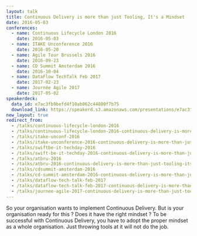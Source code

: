```yaml
---
layout: talk
title: Continuous Delivery is more than just Tooling, It's a Mindset
date: 2016-05-03
conferences:
  - name: Continuous Lifecycle London 2016
    date: 2016-05-03
  - name: ITAKE Unconference 2016
    date: 2016-05-20
  - name: Agile Tour Brussels 2016
    date: 2016-09-23
  - name: CD Summit Amsterdam 2016
    date: 2016-10-04
  - name: DataFlow TechTalk Feb 2017
    date: 2017-02-23
  - name: Journée Agile 2017
    date: 2017-05-02
speakerdeck:
  data_id: e7ac3fb9befd4f10ab062c44800f7b75
  download_link: https://speakerd.s3.amazonaws.com/presentations/e7ac3fb9befd4f10ab062c44800f7b75/Continuous_Delivery_is_more_than_just_Tooling__It_s_a_Mindset.pdf
new_layout: true
redirect_from:
  - /talks/continuous-lifecycle-london-2016
  - /talks/continuous-lifecycle-london-2016-continuous-delivery-is-more-than-just-tooling-its-a-culture
  - /talks/itake-unconf-2016
  - /talks/itake-unconference-2016-continuous-delivery-is-more-than-just-tooling-its-a-culture
  - /talks/swiftbe-it-techday-2016
  - /talks/swift-be-it-techday-2016-continuous-delivery-is-more-than-just-tooling-its-a-mindset
  - /talks/atbru-2016
  - /talks/atbru-2016-continuous-delivery-is-more-than-just-tooling-its-a-mindset
  - /talks/cdsummit-amsterdam-2016
  - /talks/cd-summit-amsterdam-2016-continuous-delivery-is-more-than-just-tooling-its-a-mindset
  - /talks/dataflow-tech-talk-feb-2017
  - /talks/dataflow-tech-talk-feb-2017-continuous-delivery-is-more-than-just-tooling-its-a-mindset
  - /talks/journee-agile-2017-continuous-delivery-is-more-than-just-tooling-its-a-mindset
---
```

So your organisation wants to implement Continuous Delivery. But is your organisation ready for this ? Does it have the right mindset ? To be successful with Continuous Delivery, you have to adopt the proper mindset as a whole organisation. Just throwing tools at it will not do the job.
